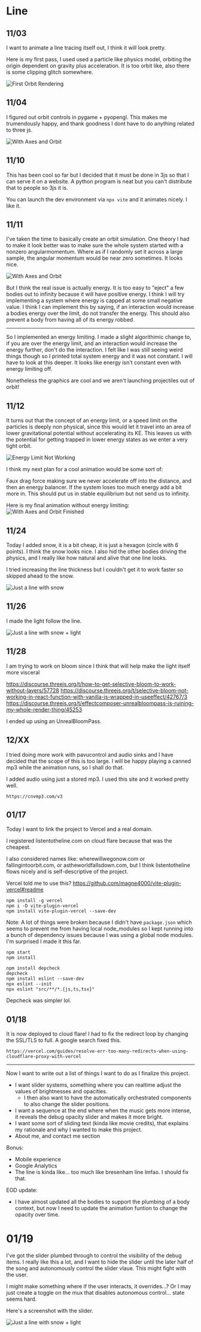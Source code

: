 # Line

## 11/03
I want to animate a line tracing itself out, I think it will look pretty.

Here is my first pass, I used used a particle like physics model, orbiting the origin dependent on gravity plus acceleration. It is too orbit like, also there is some clipping glitch somewhere.

![First Orbit Rendering](documentation/first-render.png)

## 11/04

I figured out orbit controls in pygame + pyopengl. This makes me trumendously happy, and thank goodness I dont have to do anything related to three js.

![With Axes and Orbit](documentation/orbit_controls_and_stacked_cubic.png)

## 11/10

This has been cool so far but I decided that it must be done in 3js so that I can serve it on a website. A python program is neat but you can't distribute that to people so 3js it is.

You can launch the dev environment via `npx vite` and it animates nicely. I like it.

## 11/11

I've taken the time to basically create an orbit simulation. One theory I had to make it look better was to make sure the whole system started with a nonzero angularmomentum. Where as if I randomly set it across a large sample, the angular momentum would be near zero sometimes. It looks nice.

![With Axes and Orbit](documentation/orbits.gif)

But I think the real issue is actually energy. It is too easy to "eject" a few bodies out to infinity because it will have positive energy.
I think I will try implementing a system where energy is capped at some small negative value. I think I can implement this by saying, if an interaction would increase a bodies energy over the limit, do not transfer the energy. This should also prevent a body from having all of its energy robbed.

---

So I implemented an energy limiting. I made a slight algorithimic change to, if you are over the energy limit, and an interaction would increase the energy further, don't do the interaction. I felt like I was still seeing weird things though so I printed total system energy and it was not constant. I will have to look at this deeper. It looks like energy
isn't constant even with energy limiting off.

Nonetheless the graphics are cool and we aren't launching projectiles out of orbit!

## 11/12

It turns out that the concept of an energy limit, or a speed limit on the particles is deeply non physical, since this would let it travel into an area of lower gravitational potential without accelerating its KE. This leaves us with the potential for getting trapped in lower energy states as we enter a very tight orbit.

![Energy Limit Not Working](documentation/energy_limit_not_working.png)

I think my next plan for a cool animation would be some sort of:

Faux drag force making sure we never accelerate off into the distance, and then an energy balancer. If the system loses too much energy add a bit more in. This should put us in stable equilibrium but not send us to infinity.

Here is my final animation without energy limiting:
![With Axes and Orbit Finished](documentation/finished-orbits.gif)

## 11/24

Today I added snow, it is a bit cheap, it is just a hexagon (circle with 6 points). I think the snow looks nice. I also hid the other bodies driving the physics, and I really like how natural and alive that one line looks.

I tried increasing the line thickness but I couldn't get it to work faster so skipped ahead to the snow.

![Just a line with snow](documentation/line_snow.gif)

## 11/26

I made the light follow the line.

![Just a line with snow + light](documentation/line_snow_light.gif)

## 11/28

I am trying to work on bloom since I think that will help make the light itself more visceral

https://discourse.threejs.org/t/how-to-get-selective-bloom-to-work-without-layers/57728
https://discourse.threejs.org/t/selective-bloom-not-working-in-react-function-with-vanilla-js-wrapped-in-useeffect/42767/3
https://discourse.threejs.org/t/effectcomposer-unrealbloompass-is-ruining-my-whole-render-thing/45253

I ended up using an UnrealBloomPass.

## 12/XX

I tried doing more work with pavucontrol and audio sinks and I have decided that the scope of this is too large.
I will be happy playing a canned mp3 while the animation runs, so I shall do that.

I added audio using just a stored mp3. I used this site and it worked pretty well.
```
https://cnvmp3.com/v3
```

## 01/17

Today I want to link the project to Vercel and a real domain.

I registered listentotheline.com on cloud flare because that was the cheapest.

I also considered names like: wherewillwegonow.com or fallingintoorbit.com, or astheworldfallsdown.com,
but I think listentotheline flows nicely and is self-descriptive of the project.

Vercel told me to use this?
https://github.com/magne4000/vite-plugin-vercel#readme

```
npm install -g vercel
npm i -D vite-plugin-vercel
npm install vite-plugin-vercel --save-dev
```

Note: A lot of things were broken because I didn't have `package.json` which seems to prevent me from having local node_modules so I kept running into a bunch of dependency issues because I was using a global node modules. I'm surprised I made it this far.

```
npm start
npm install
```

```
npm install depcheck
depcheck
npm install eslint --save-dev
npx eslint --init
npx eslint "src/**/*.{js,ts,tsx}"
```

Depcheck was simpler lol.

## 01/18

It is now deployed to cloud flare! I had to fix the redirect loop by changing the SSL/TLS to full. A google search fixed this.

`https://vercel.com/guides/resolve-err-too-many-redirects-when-using-cloudflare-proxy-with-vercel`

---

Now I want to write out a list of things I want to do as I finalize this project.

- I want slider systems, something where you can realtime adjust the values of brightnesses and opacities.
  - I then also want to have the automatically orchestrated components to also change the slider positions.
- I want a sequence at the end where when the music gets more intense, it reveals the debug opacity slider and makes it more bright.
- I want some sort of sliding text (kinda like movie credits), that explains my rationale and why I wanted to make this project.
- About me, and contact me section

Bonus:
- Mobile experience
- Google Analytics
- The line is kinda like... too much like bresenham line lmfao. I should fix that.

EOD update:
- I have almost updated all the bodies to support the plumbing of a body context, but now I need to update the animation funtion to change the opacity over time.

# 01/19

I've got the slider plumbed through to control the visibility of the debug items. I really like this a lot, and I want to hide the slider until the later half of the song and autonomously control the slider vlaue. This might fight with the user.

I might make something where if the user interacts, it overrides...? Or I may just create a toggle on the mux that disables autonomous control... state seems hard.

Here's a screenshot with the slider.

![Just a line with snow + light](documentation/debug-slider.jpg)